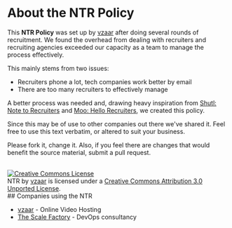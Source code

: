 # About the NTR Policy

This **NTR Policy** was set up by [vzaar](http://vzaar.com) after doing several rounds of recruitment. We found the overhead from dealing with recruiters and recruiting agencies exceeded our capacity as a team to manage the process effectively.

This mainly stems from two issues:

* Recruiters phone a lot, tech companies work better by email
* There are too many recruiters to effectively manage
 
A better process was needed and, drawing heavy inspiration from [Shutl: Note to Recruiters](http://shutl.com/note-to-recruiters) and [Moo: Hello Recruiters](http://uk.moo.com/about/recruiters.html), we created this policy.

Since this may be of use to other companies out there we've shared it. Feel free to use this text verbatim, or altered to suit your business.

Please fork it, change it. Also, if you feel there are changes that would benefit the source material, submit a pull request.




<br>
<a rel="license" href="http://creativecommons.org/licenses/by/3.0/deed.en_US"><img alt="Creative Commons License" style="border-width:0" src="http://i.creativecommons.org/l/by/3.0/88x31.png" /></a><br /><span xmlns:dct="http://purl.org/dc/terms/" href="http://purl.org/dc/dcmitype/Text" property="dct:title" rel="dct:type">NTR</span> by <a xmlns:cc="http://creativecommons.org/ns#" href="vzaar.com" property="cc:attributionName" rel="cc:attributionURL">vzaar</a> is licensed under a <a rel="license" href="http://creativecommons.org/licenses/by/3.0/deed.en_US">Creative Commons Attribution 3.0 Unported License</a>.

<br>
## Companies using the NTR

* [vzaar](http://vzaar.com) - Online Video Hosting
* [The Scale Factory](http://www.scalefactory.com/) - DevOps consultancy
